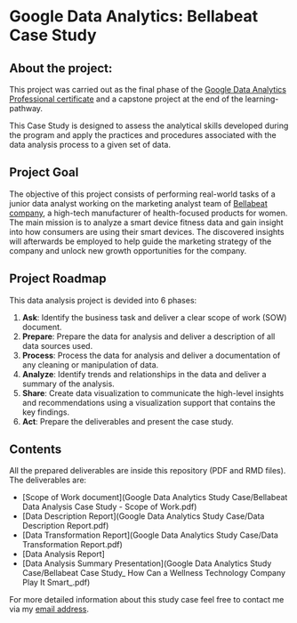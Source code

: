 # Google Data Analytics: Bellabeat Case Study

## About the project: 

This project was carried out as the final phase of the [Google Data Analytics Professional certificate](https://grow.google/certificates/data-analytics/#?modal_active=none) and a capstone project at the end of the learning-pathway.

This Case Study is designed to assess the analytical skills developed during the program and apply the practices and procedures associated with the data analysis process to a given set of data. 

## Project Goal

The objective of this project consists of performing real-world tasks of a junior data analyst working on the marketing analyst team of [Bellabeat company](https://bellabeat.com), a high-tech manufacturer of health-focused products for women. The main mission is to analyze a smart device fitness data and gain insight into how consumers are using their smart devices. The discovered insights will afterwards be employed to help guide the marketing strategy of the company and unlock new growth opportunities for the company.

## Project Roadmap

This data analysis project is devided into 6 phases:
1. **Ask**: Identify the business task and deliver a clear scope of work (SOW) document.
2. **Prepare**: Prepare the data for analysis and deliver a description of all data sources used.
3. **Process**: Process the data for analysis and  deliver a documentation of any cleaning or manipulation of data.
4. **Analyze**: Identify trends and relationships in the data and deliver a summary of the analysis.
5. **Share**: Create data visualization to communicate the high-level insights and recommendations using a visualization support that contains the key findings.
6. **Act**: Prepare the deliverables and present the case study.

## Contents

All the prepared deliverables are inside this repository (PDF and RMD files). 
The deliverables are: 
* [Scope of Work document](Google Data Analytics Study Case/Bellabeat Data Analysis Case Study - Scope of Work.pdf)
* [Data Description Report](Google Data Analytics Study Case/Data Description Report.pdf)
* [Data Transformation Report](Google Data Analytics Study Case/Data Transformation Report.pdf)
* [Data Analysis Report]
* [Data Analysis Summary Presentation](Google Data Analytics Study Case/Bellabeat Case Study_ How Can a Wellness Technology Company Play It Smart_.pdf)

For more detailed information about this study case feel free to contact me via my [email address](mailto:mohamed.sofiene.kadri@gmail.com).
